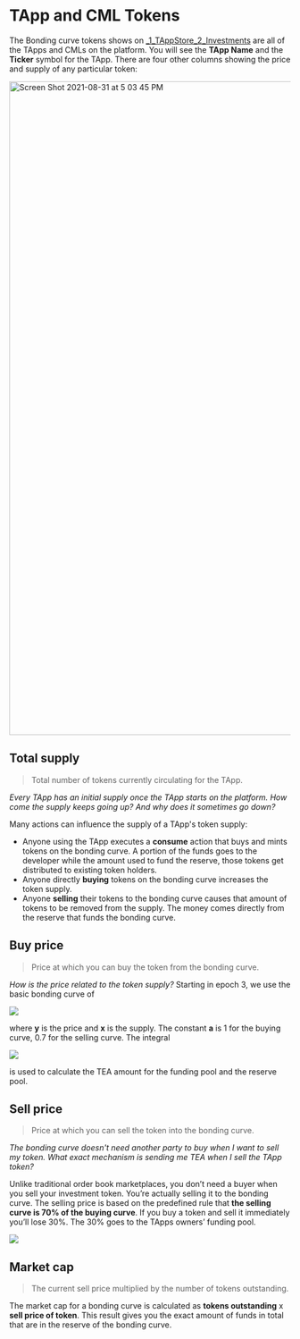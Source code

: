 # TApp and CML Tokens

The Bonding curve tokens shows on  [\_1_TAppStore_2_Investments](../../_2_user_manual/_1_TAppStore_2_Investments.md) are all of the TApps and CMLs on the platform. You will see the **TApp Name** and the **Ticker** symbol for the TApp. There are four other columns showing the price and supply of any particular token:

<img width="1170" alt="Screen Shot 2021-08-31 at 5 03 45 PM" src="https://user-images.githubusercontent.com/86096370/131926213-62236847-6304-48d9-9a3a-2dc659f241df.png">

## Total supply

 > 
 > Total number of tokens currently circulating for the TApp.

*Every TApp has an initial supply once the TApp starts on the platform. How come the supply keeps going up? And why does it sometimes go down?*

Many actions can influence the supply of a TApp's token supply:

* Anyone using the TApp executes a **consume** action that buys and mints tokens on the bonding curve. A portion of the funds goes to the developer while the amount used to fund the reserve, those tokens get distributed to existing token holders.
* Anyone directly **buying** tokens on the bonding curve increases the token supply.
* Anyone **selling** their tokens to the bonding curve causes that amount of tokens to be removed from the supply. The money comes directly from the reserve that funds the bonding curve.

## Buy price

 > 
 > Price at which you can buy the token from the bonding curve.

*How is the price related to the token supply?*
Starting in epoch 3, we use the basic bonding curve of

![](https://miro.medium.com/max/176/1*mKaQYJBvAdLHfjbKZHNBzQ.png)

where **y** is the price and **x** is the supply. The constant **a** is 1 for the buying curve, 0.7 for the selling curve. The integral

![](https://miro.medium.com/max/174/1*o1np50lmOCanIu-5fcWZPw.png)

is used to calculate the TEA amount for the funding pool and the reserve pool.

## Sell price

 > 
 > Price at which you can sell the token into the bonding curve.

*The bonding curve doesn't need another party to buy when I want to sell my token. What exact mechanism is sending me TEA when I sell the TApp token?*

Unlike traditional order book marketplaces, you don’t need a buyer when you sell your investment token. You’re actually selling it to the bonding curve. The selling price is based on the predefined rule that **the selling curve is 70% of the buying curve**. If you buy a token and sell it immediately you’ll lose 30%. The 30% goes to the TApps owners’ funding pool.

![](https://miro.medium.com/max/700/1*eqhPz8WnHke67DY3sU9P-w.png)

## Market cap

 > 
 > The current sell price multiplied by the number of tokens outstanding.

The market cap for a bonding curve is calculated as **tokens outstanding** x **sell price of token**. This result gives you the exact amount of funds in total that are in the reserve of the bonding curve.
